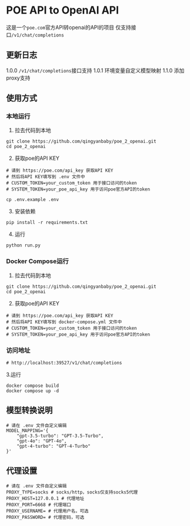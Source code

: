 # POE API to OpenAI API
这是一个`poe.com`官方API转openai的API的项目
仅支持接口`/v1/chat/completions`

## 更新日志
1.0.0  `/v1/chat/completions`接口支持
1.0.1  环境变量自定义模型映射
1.1.0  添加proxy支持

## 使用方式
### 本地运行

1. 拉去代码到本地
```shell
git clone https://github.com/qingyanbaby/poe_2_openai.git
cd poe_2_openai
```

2. 获取poe的API KEY
```shell
# 请到 https://poe.com/api_key 获取API KEY
# 然后将API KEY填写到 .env 文件中
# CUSTOM_TOKEN=your_custom_token 用于接口访问的token
# SYSTEM_TOKEN=your_poe_api_key 用于访问poe官方API的token

cp .env.example .env
```

3. 安装依赖
```shell
pip install -r requirements.txt
```

4. 运行
```shell
python run.py
```

### Docker Compose运行

1. 拉去代码到本地
```shell
git clone https://github.com/qingyanbaby/poe_2_openai.git
cd poe_2_openai
```

2. 获取poe的API KEY
```shell
# 请到 https://poe.com/api_key 获取API KEY
# 然后将API KEY填写到 docker-compose.yml 文件中
# CUSTOM_TOKEN=your_custom_token 用于接口访问的token
# SYSTEM_TOKEN=your_poe_api_key 用于访问poe官方API的token
```

### 访问地址
```shell
# http://localhost:39527/v1/chat/completions
```

3.运行
```shell
docker compose build
docker compose up -d
```

## 模型转换说明
```shell
# 请在 .env 文件自定义编辑
MODEL_MAPPING='{
    "gpt-3.5-turbo": "GPT-3.5-Turbo",
    "gpt-4o": "GPT-4o",
    "gpt-4-turbo": "GPT-4-Turbo"
}'
```

## 代理设置
```shell
# 请在 .env 文件自定义编辑
PROXY_TYPE=socks # socks/http，socks仅支持socks5代理
PROXY_HOST=127.0.0.1 # 代理地址
PROXY_PORT=6668 # 代理端口
PROXY_USERNAME= # 代理用户名，可选
PROXY_PASSWORD= # 代理密码，可选
```